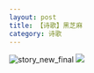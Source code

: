 ```yaml
---
layout: post
title: 【诗歌】黑芝麻
category: 诗歌
---
```

![story_new_final](http://rdr022gcy.hd-bkt.clouddn.com/img/story_new_final_0322.png)
![](http://rdr13xtfo.hd-bkt.clouddn.com/img/moment-220504-2.jpg)



